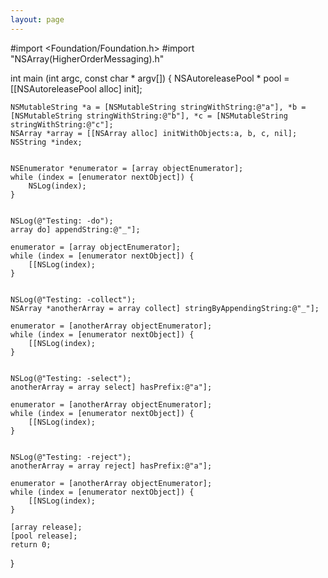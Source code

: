 ```yaml
---
layout: page
---
```




    
#import <Foundation/Foundation.h>
#import "NSArray(HigherOrderMessaging).h"

int main (int argc, const char * argv[]) {
    NSAutoreleasePool * pool = [[NSAutoreleasePool alloc] init];

    NSMutableString *a = [NSMutableString stringWithString:@"a"], *b = [NSMutableString stringWithString:@"b"], *c = [NSMutableString stringWithString:@"c"];
    NSArray *array = [[NSArray alloc] initWithObjects:a, b, c, nil];
    NSString *index;


    NSEnumerator *enumerator = [array objectEnumerator];
    while (index = [enumerator nextObject]) {
        NSLog(index);
    }


    NSLog(@"Testing: -do");
    array do] appendString:@"_"];

    enumerator = [array objectEnumerator];
    while (index = [enumerator nextObject]) {
        [[NSLog(index);
    }


    NSLog(@"Testing: -collect");
    NSArray *anotherArray = array collect] stringByAppendingString:@"_"];
    
    enumerator = [anotherArray objectEnumerator];
    while (index = [enumerator nextObject]) {
        [[NSLog(index);
    }


    NSLog(@"Testing: -select");
    anotherArray = array select] hasPrefix:@"a"];
    
    enumerator = [anotherArray objectEnumerator];
    while (index = [enumerator nextObject]) {
        [[NSLog(index);
    }


    NSLog(@"Testing: -reject");
    anotherArray = array reject] hasPrefix:@"a"];

    enumerator = [anotherArray objectEnumerator];
    while (index = [enumerator nextObject]) {
        [[NSLog(index);
    }

    [array release];
    [pool release];
    return 0;
}

